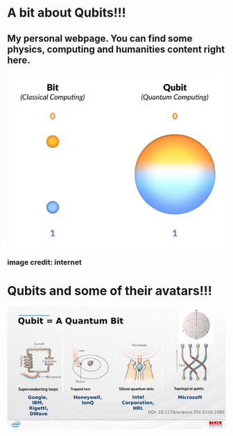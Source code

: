 # A bit about Qubits!!!
## My personal webpage. You can find some physics, computing and humanities content right here.
<img src="https://github.com/108mk/108mk.github.io/blob/7427aad4d601e5c6d86942a8965a5eb689c5ac05/demo%20pics/qubit.png" width="600" height="400" />

### image credit: internet

# Qubits and some of their avatars!!!
![alt text](https://github.com/108mk/108mk.github.io/blob/07df15890c4d27de81c8be46bfaf6f57db6029df/demo%20pics/4%20qubit%20types.jpg?raw=true)
